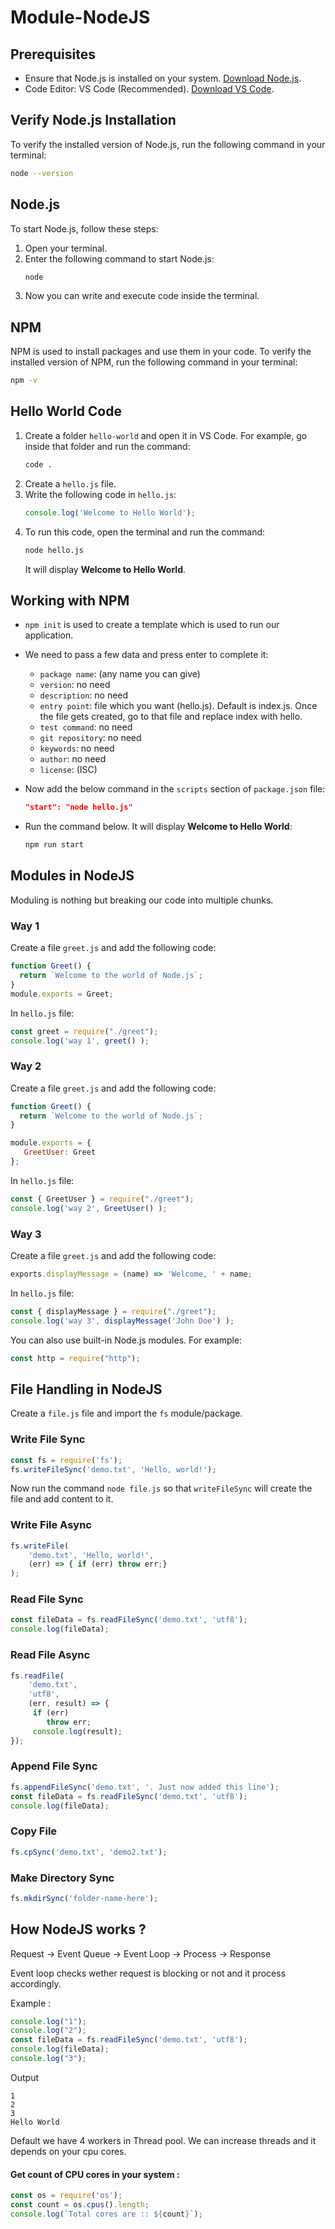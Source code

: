 # Module-NodeJS

## Prerequisites
- Ensure that Node.js is installed on your system. [Download Node.js](https://nodejs.org/en).
- Code Editor: VS Code (Recommended). [Download VS Code](https://code.visualstudio.com/).

## Verify Node.js Installation
To verify the installed version of Node.js, run the following command in your terminal:
```sh
node --version
```

## Node.js
To start Node.js, follow these steps:
1. Open your terminal.
2. Enter the following command to start Node.js:
    ```sh
    node
    ```
3. Now you can write and execute code inside the terminal.

## NPM
NPM is used to install packages and use them in your code. To verify the installed version of NPM, run the following command in your terminal:
```sh
npm -v
```

## Hello World Code
1. Create a folder `hello-world` and open it in VS Code. For example, go inside that folder and run the command:
    ```sh
    code .
    ```
2. Create a `hello.js` file.
3. Write the following code in `hello.js`:
    ```js
    console.log('Welcome to Hello World');
    ```
4. To run this code, open the terminal and run the command:
    ```sh
    node hello.js
    ```
    It will display **Welcome to Hello World**.

## Working with NPM
- `npm init` is used to create a template which is used to run our application.
- We need to pass a few data and press enter to complete it:
  - `package name`: (any name you can give)
  - `version`: no need
  - `description`: no need
  - `entry point`: file which you want (hello.js). Default is index.js. Once the file gets created, go to that file and replace index with hello.
  - `test command`: no need
  - `git repository`: no need
  - `keywords`: no need
  - `author`: no need
  - `license`: (ISC)

- Now add the below command in the `scripts` section of `package.json` file:
    ```json
    "start": "node hello.js"
    ```
- Run the command below. It will display **Welcome to Hello World**:
    ```sh
    npm run start
    ```

## Modules in NodeJS
Moduling is nothing but breaking our code into multiple chunks.

### Way 1
Create a file `greet.js` and add the following code:
```js
function Greet() {
  return `Welcome to the world of Node.js`;
} 
module.exports = Greet; 
```

In `hello.js` file:
```js
const greet = require("./greet");
console.log('way 1', greet() );
```

### Way 2
Create a file `greet.js` and add the following code:
```js
function Greet() {
  return `Welcome to the world of Node.js`;
} 

module.exports = {
   GreetUser: Greet
};
```

In `hello.js` file:
```js
const { GreetUser } = require("./greet");
console.log('way 2', GreetUser() );
```

### Way 3
Create a file `greet.js` and add the following code:
```js
exports.displayMessage = (name) => 'Welcome, ' + name;
```

In `hello.js` file:
```js
const { displayMessage } = require("./greet");
console.log('way 3', displayMessage('John Doe') );
```

You can also use built-in Node.js modules. For example:
```js
const http = require("http");
```

## File Handling in NodeJS
Create a `file.js` file and import the `fs` module/package.

### Write File Sync
```js
const fs = require('fs');
fs.writeFileSync('demo.txt', 'Hello, world!');
```
Now run the command `node file.js` so that `writeFileSync` will create the file and add content to it.

### Write File Async
```js
fs.writeFile(
    'demo.txt', 'Hello, world!', 
    (err) => { if (err) throw err;}
);
```

### Read File Sync
```js
const fileData = fs.readFileSync('demo.txt', 'utf8');
console.log(fileData);
```

### Read File Async
```js
fs.readFile(
    'demo.txt', 
    'utf8', 
    (err, result) => {
     if (err) 
        throw err;
     console.log(result);
});
```

### Append File Sync
```js
fs.appendFileSync('demo.txt', '. Just now added this line');
const fileData = fs.readFileSync('demo.txt', 'utf8');
console.log(fileData);
```

### Copy File
```js
fs.cpSync('demo.txt', 'demo2.txt');
```

### Make Directory Sync
```js
fs.mkdirSync('folder-name-here');
```

## How NodeJS works ?
Request  -> Event Queue -> Event Loop -> Process -> Response     

Event loop checks wether request is blocking or not and it process accordingly.

Example :

```js
console.log("1");
console.log("2");
const fileData = fs.readFileSync('demo.txt', 'utf8');
console.log(fileData);
console.log("3");
```

Output
```
1
2
3
Hello World
```

Default we have 4 workers in Thread pool. We can increase threads and it depends on your cpu cores.

#### Get count of CPU cores in your system : 
```js
const os = require('os');
const count = os.cpus().length;
console.log(`Total cores are :: ${count}`);
```
